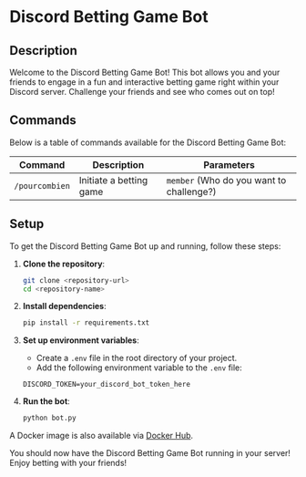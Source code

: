 # Discord Betting Game Bot

## Description

Welcome to the Discord Betting Game Bot! This bot allows you and your friends to engage in a fun and interactive betting game right within your Discord server. Challenge your friends and see who comes out on top!

## Commands

Below is a table of commands available for the Discord Betting Game Bot:

| Command               | Description                        | Parameters                    |
|-----------------------|------------------------------------|-------------------------------|
| `/pourcombien`        | Initiate a betting game            | `member` (Who do you want to challenge?) |

## Setup

To get the Discord Betting Game Bot up and running, follow these steps:

1. **Clone the repository**:
    ```bash
    git clone <repository-url>
    cd <repository-name>
    ```

2. **Install dependencies**:
    ```bash
    pip install -r requirements.txt
    ```

3. **Set up environment variables**:
    - Create a `.env` file in the root directory of your project.
    - Add the following environment variable to the `.env` file:

    ```env
    DISCORD_TOKEN=your_discord_bot_token_here
    ```

4. **Run the bot**:
    ```bash
    python bot.py
    ```
A Docker image is also available via [Docker Hub](https://hub.docker.com/r/pekno/pourcombienbot).

You should now have the Discord Betting Game Bot running in your server! Enjoy betting with your friends!